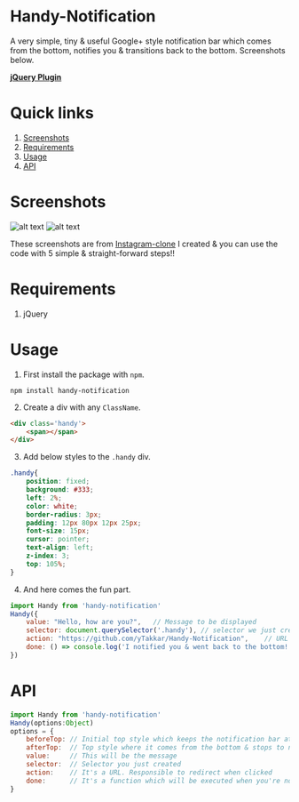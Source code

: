 # Handy-Notification
A very simple, tiny & useful Google+ style notification bar which comes from the bottom, notifies you & transitions back to the bottom. Screenshots below.

**[jQuery Plugin](https://github.com/yTakkar/Handy-Notification-jquery-plugin)**

# Quick links
1. [Screenshots](#screenshots)
2. [Requirements](#requirements)
3. [Usage](#usage)
4. [API](#api)

# Screenshots
![alt text](https://raw.githubusercontent.com/yTakkar/Handy-Notification/master/screenshots/Snap%202017-05-23%20at%2001.21.00.png)
![alt text](https://raw.githubusercontent.com/yTakkar/Handy-Notification/master/screenshots/Snap%202017-05-23%20at%2000.15.02.png)

These screenshots are from [Instagram-clone](https://github.com/yTakkar/Instagram-clone) I created & you can use the code with 5 simple & straight-forward steps!!

# Requirements
1. jQuery

# Usage

1. First install the package with `npm`.

```
npm install handy-notification
```

2. Create a div with any `ClassName`.
```html
<div class='handy'>
    <span></span>
</div>
```

3. Add below styles to the `.handy` div.
```css
.handy{
    position: fixed;
    background: #333;
    left: 2%;
    color: white;
    border-radius: 3px;
    padding: 12px 80px 12px 25px;
    font-size: 15px;
    cursor: pointer;
    text-align: left;
    z-index: 3;
    top: 105%;
}
```

4. And here comes the fun part.
```javascript
import Handy from 'handy-notification'
Handy({
    value: "Hello, how are you?",   // Message to be displayed
    selector: document.querySelector('.handy'), // selector we just created
    action: "https://github.com/yTakkar/Handy-Notification",    // URL when clicked on the notification bar
    done: () => console.log('I notified you & went back to the bottom!')    // function to be executed when we're notified
})
```

# API
```javascript
import Handy from 'handy-notification'
Handy(options:Object)
options = {
    beforeTop: // Initial top style which keeps the notification bar at the bottom to hide it. Default top style is 105%
    afterTop:  // Top style where it comes from the bottom & stops to notify you. Default top style is 90%
    value:     // This will be the message
    selector:  // Selector you just created
    action:    // It's a URL. Responsible to redirect when clicked
    done:      // It's a function which will be executed when you're notified
}
```

